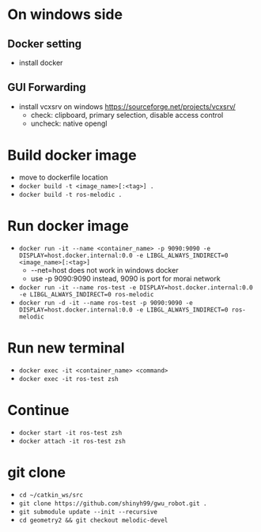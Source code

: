 # On windows side
## Docker setting
- install docker

## GUI Forwarding
- install vcxsrv on windows https://sourceforge.net/projects/vcxsrv/
    - check: clipboard, primary selection, disable access control
    - uncheck: native opengl

# Build docker image
- move to dockerfile location
- `docker build -t <image_name>[:<tag>] .`
- `docker build -t ros-melodic .`

# Run docker image
- `docker run -it --name <container_name> -p 9090:9090 -e DISPLAY=host.docker.internal:0.0 -e LIBGL_ALWAYS_INDIRECT=0 <image_name>[:<tag>]`
    - --net=host does not work in windows docker
    - use -p 9090:9090 instead, 9090 is port for morai network
- `docker run -it --name ros-test -e DISPLAY=host.docker.internal:0.0 -e LIBGL_ALWAYS_INDIRECT=0 ros-melodic`
- `docker run -d -it --name ros-test -p 9090:9090 -e DISPLAY=host.docker.internal:0.0 -e LIBGL_ALWAYS_INDIRECT=0 ros-melodic`

# Run new terminal
- `docker exec -it <container_name> <command>`
- `docker exec -it ros-test zsh`

# Continue
- `docker start -it ros-test zsh`
- `docker attach -it ros-test zsh`

# git clone
- `cd ~/catkin_ws/src`
- `git clone https://github.com/shinyh99/gwu_robot.git .`
- `git submodule update --init --recursive`
- `cd geometry2 && git checkout melodic-devel`